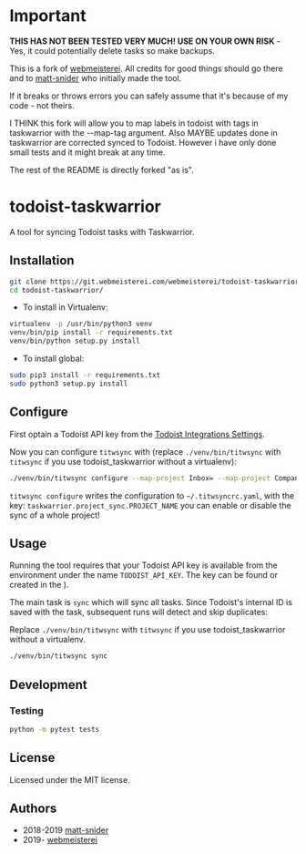 # Important

**THIS HAS NOT BEEN TESTED VERY MUCH! USE ON YOUR OWN RISK** - Yes, it could potentially delete tasks so make backups.



This is a fork of [webmeisterei](https://git.webmeisterei.com/webmeisterei/todoist-taskwarrior). All credits for good things should go there and to [matt-snider](https://github.com/matt-snider/todoist-taskwarrior) who initially made the tool.

If it breaks or throws errors you can safely assume that it's because of my code - not theirs.

I THINK this fork will allow you to map labels in todoist with tags in taskwarrior with the --map-tag argument.
Also MAYBE updates done in taskwarrior are corrected synced to Todoist. However i have only done small tests and it might break 
at any time.

The rest of the README is directly forked "as is".

# todoist-taskwarrior

A tool for syncing Todoist tasks with Taskwarrior.

## Installation

```bash
git clone https://git.webmeisterei.com/webmeisterei/todoist-taskwarrior.git
cd todoist-taskwarrior/
```

- To install in Virtualenv:

```bash
virtualenv -p /usr/bin/python3 venv
venv/bin/pip install -r requirements.txt
venv/bin/python setup.py install
```

- To install global:

```bash
sudo pip3 install -r requirements.txt
sudo python3 setup.py install
```

## Configure

First optain a Todoist API key from the [Todoist Integrations Settings](https://todoist.com/prefs/integrations).

Now you can configure `titwsync` with (replace `./venv/bin/titwsync` with `titwsync` if you use todoist_taskwarrior without a virtualenv):

```sh
./venv/bin/titwsync configure --map-project Inbox= --map-project Company=work --map-project Company.SubProject=work.subproject --map-tag books=reading <TODOIST_API_KEY>
```

`titwsync configure` writes the configuration to `~/.titwsyncrc.yaml`, with the key: `taskwarrior.project_sync.PROJECT_NAME` you can enable or disable the sync of a whole project!

## Usage

Running the tool requires that your Todoist API key is available from the
environment under the name `TODOIST_API_KEY`. The key can be found or created in
the ).

The main task is `sync` which will sync all tasks. Since Todoist's internal
ID is saved with the task, subsequent runs will detect and skip duplicates:

Replace `./venv/bin/titwsync` with `titwsync` if you use todoist_taskwarrior without a virtualenv.

```sh
./venv/bin/titwsync sync
```

## Development

### Testing

```sh
python -m pytest tests
```

## License

Licensed under the MIT license.

## Authors

- 2018-2019 [matt-snider](https://github.com/matt-snider/todoist-taskwarrior)
- 2019-     [webmeisterei](https://git.webmeisterei.com/webmeisterei/todoist-taskwarrior)
